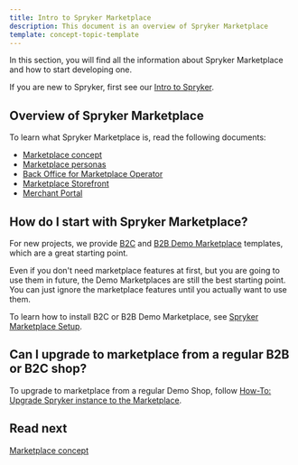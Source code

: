 ```yaml
---
title: Intro to Spryker Marketplace
description: This document is an overview of Spryker Marketplace
template: concept-topic-template
---
```




In this section, you will find all the information about Spryker Marketplace and how to start developing one.

If you are new to Spryker, first see our [Intro to Spryker](/docs/scos/user/intro-to-spryker/intro-to-spryker.html).

## Overview of Spryker Marketplace

To learn what Spryker Marketplace is, read the following documents:

* [Marketplace concept](/docs/marketplace/user/intro-to-spryker-marketplace/marketplace-concept.html)
* [Marketplace personas](/docs/marketplace/user/intro-to-spryker-marketplace/marketplace-personas.html)
* [Back Office for Marketplace Operator](/docs/marketplace/user/intro-to-spryker-marketplace/back-office-for-marketplace-operator.html)
* [Marketplace Storefront](/docs/marketplace/user/intro-to-spryker-marketplace/marketplace-storefront.html)
* [Merchant Portal](/docs/marketplace/user/intro-to-spryker-marketplace/marketplace-storefront.html)


## How do I start with Spryker Marketplace?

For new projects, we provide [B2C](/docs/marketplace/user/intro-to-spryker-marketplace/marketplace-b2c-demo-shop.html) and [B2B Demo Marketplace](/docs/marketplace/user/intro-to-spryker-marketplace/marketplace-b2b-demo-shop.html) templates, which are a great starting point.

Even if you don't need marketplace features at first, but you are going to use them in future, the  Demo Marketplaces are still the best starting point. You can just ignore the marketplace features until you actually want to use them.

To learn how to install B2C or B2B Demo Marketplace, see [Spryker Marketplace Setup](/docs/marketplace/dev/setup/spryker-marketplace-setup.html).

## Can I upgrade to marketplace from a regular B2B or B2C shop?

To upgrade to marketplace from a regular Demo Shop, follow [How-To: Upgrade Spryker instance to the Marketplace](/docs/marketplace/dev/howtos/how-to-upgrade-spryker-instance-to-marketplace.html).

## Read next

[Marketplace concept](/docs/marketplace/user/intro-to-spryker-marketplace/marketplace-concept.html)
